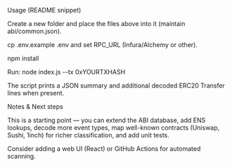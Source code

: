 Usage (README snippet)

Create a new folder and place the files above into it (maintain abi/common.json).

cp .env.example .env and set RPC_URL (Infura/Alchemy or other).

npm install

Run: node index.js --tx 0xYOURTXHASH

The script prints a JSON summary and additional decoded ERC20 Transfer lines when present.

Notes & Next steps

This is a starting point — you can extend the ABI database, add ENS lookups, decode more event types, map well-known contracts (Uniswap, Sushi, 1inch) for richer classification, and add unit tests.

Consider adding a web UI (React) or GitHub Actions for automated scanning.
